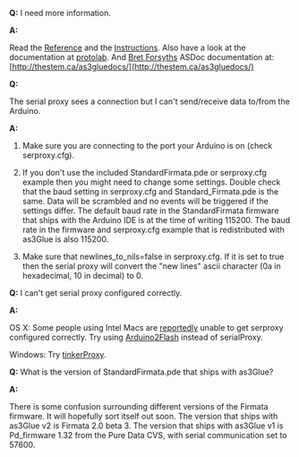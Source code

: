 **Q:** I need more information.

**A:**

Read the [Reference](http://code.google.com/p/as3glue/wiki/Reference) and the [Instructions](http://code.google.com/p/as3glue/wiki/Instructions). Also have a look at the documentation at [protolab](http://protolab.pbwiki.com/FirmataAndFlash). And [Bret Forsyths](http://thestem.ca/) ASDoc documentation at: [http://thestem.ca/as3gluedocs/](http://thestem.ca/as3gluedocs/)

**Q:**

The serial proxy sees a connection but I can't send/receive data to/from the Arduino.

**A:**

1. Make sure you are connecting to the port your Arduino is on (check serproxy.cfg).

2. If you don't use the included StandardFirmata.pde or serproxy.cfg example then you might need to change some settings. Double check that the baud setting in serproxy.cfg and Standard\_Firmata.pde is the same. Data will be scrambled and no events will be triggered if the settings differ. The default baud rate in the StandardFirmata firmware that ships with the Arduino IDE is at the time of writing 115200. The baud rate in the firmware and serproxy.cfg example that is  redistributed with as3Glue is also 115200.

3. Make sure that newlines\_to\_nils=false in serproxy.cfg. If it is set to true then the serial proxy will convert the "new lines" ascii character (0a in hexadecimal, 10 in decimal) to 0.

**Q:** I can't get serial proxy configured correctly.

**A:**

OS X: Some people using Intel Macs are [reportedly](http://protolab.pbwiki.com/Arduino2Flash) unable to get serproxy configured correctly. Try using [Arduino2Flash](http://protolab.pbwiki.com/Arduino2Flash) instead of serialProxy.

Windows: Try [tinkerProxy](http://tinker.it/now/2007/06/03/new-tinkerproxy-for-windows).

**Q:** What is the version of StandardFirmata.pde that ships with as3Glue?

**A:**

There is some confusion surrounding different versions of the Firmata firmware. It will hopefully sort itself out soon. The version that ships with as3Glue v2 is Firmata 2.0 beta 3. The version that ships with as3Glue v1 is Pd\_firmware 1.32 from the Pure Data CVS, with serial communication set to 57600.